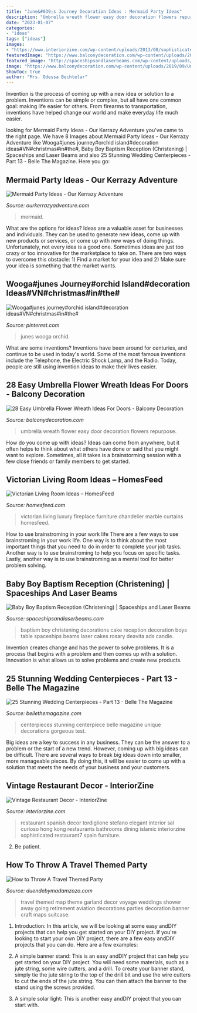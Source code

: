 ```yaml
---
title: "June&#039;s Journey Decoration Ideas : Mermaid Party Ideas"
description: "Umbrella wreath flower easy door decoration flowers repurpose"
date: "2023-01-07"
categories:
- "ideas"
tags: ["ideas"]
images:
- "https://www.interiorzine.com/wp-content/uploads/2013/08/sophisticated-elegant-restaurant7.jpg"
featuredImage: "https://www.balconydecoration.com/wp-content/uploads/2019/09/Umbrella-Flower-Door-Wreath-20.jpg"
featured_image: "http://spaceshipsandlaserbeams.com/wp-content/uploads/2015/09/baby-boy-christening-baptism-party-ideas-dessert-table-_12725843.jpg"
image: "https://www.balconydecoration.com/wp-content/uploads/2019/09/Umbrella-Flower-Door-Wreath-20.jpg"
ShowToc: true
author: "Mrs. Odessa Bechtelar"
---
```



Invention is the process of coming up with a new idea or solution to a problem. Inventions can be simple or complex, but all have one common goal: making life easier for others. From firearms to transportation, inventions have helped change our world and make everyday life much easier.

	

		
looking for Mermaid Party Ideas - Our Kerrazy Adventure you've came to the right page. We have 8 Images about Mermaid Party Ideas - Our Kerrazy Adventure like Wooga#junes journey#orchid island#decoration ideas#VN#christmas#in#the#, Baby Boy Baptism Reception (Christening) | Spaceships and Laser Beams and also 25 Stunning Wedding Centerpieces - Part 13 - Belle The Magazine. Here you go:
		
    
## Mermaid Party Ideas - Our Kerrazy Adventure

<img loading=lazy src="https://www.ourkerrazyadventure.com/wp-content/uploads/2016/08/Mermaid-Party-Ideas-Little-Girl-Party-Ideas-.jpg" onerror="this.onerror=null;this.src='https://tse3.mm.bing.net/th?id=OIP.YkRvKo54OE8XH0fTxbCHWwHaLH&amp;pid=15.1';" alt="Mermaid Party Ideas - Our Kerrazy Adventure">

_Source: ourkerrazyadventure.com_

>mermaid. 

	

What are the options for ideas?
Ideas are a valuable asset for businesses and individuals. They can be used to generate new ideas, come up with new products or services, or come up with new ways of doing things. Unfortunately, not every idea is a good one. Sometimes ideas are just too crazy or too innovative for the marketplace to take on. There are two ways to overcome this obstacle: 1) Find a market for your idea and 2) Make sure your idea is something that the market wants.

    
## Wooga#junes Journey#orchid Island#decoration Ideas#VN#christmas#in#the#

<img loading=lazy src="https://i.pinimg.com/736x/65/3b/f0/653bf07d9da93af96b238b9908286368.jpg" onerror="this.onerror=null;this.src='https://tse3.mm.bing.net/th?id=OIP.WUXzfblZSK0xGCQ7M5fB4AHaF_&amp;pid=15.1';" alt="Wooga#junes journey#orchid island#decoration ideas#VN#christmas#in#the#">

_Source: pinterest.com_

>junes wooga orchid. 

	

What are some inventions?
Inventions have been around for centuries, and continue to be used in today's world. Some of the most famous inventions include the Telephone, the Electric Shock Lamp, and the Radio. Today, people are still using invention ideas to make their lives easier.

    
## 28 Easy Umbrella Flower Wreath Ideas For Doors - Balcony Decoration

<img loading=lazy src="https://www.balconydecoration.com/wp-content/uploads/2019/09/Umbrella-Flower-Door-Wreath-20.jpg" onerror="this.onerror=null;this.src='https://tse2.mm.bing.net/th?id=OIP.Se3UDhxVSK02kunzSjwaZwHaKl&amp;pid=15.1';" alt="28 Easy Umbrella Flower Wreath Ideas For Doors - Balcony Decoration">

_Source: balconydecoration.com_

>umbrella wreath flower easy door decoration flowers repurpose. 

	

How do you come up with ideas?
Ideas can come from anywhere, but it often helps to think about what others have done or said that you might want to explore. Sometimes, all it takes is a brainstorming session with a few close friends or family members to get started.

    
## Victorian Living Room Ideas – HomesFeed

<img loading=lazy src="https://homesfeed.com/wp-content/uploads/2015/10/Luxury-Victorian-Living-Rom-With-Awesome-Chandelier-Brown-Furniture-Set-Warm-Fireplace-Marble-Ligh-Floor-And-Long-Curtains.jpg" onerror="this.onerror=null;this.src='https://tse2.mm.bing.net/th?id=OIP.w8EzZWl4kRLGJntJFwIBPQHaFb&amp;pid=15.1';" alt="Victorian Living Room Ideas – HomesFeed">

_Source: homesfeed.com_

>victorian living luxury fireplace furniture chandelier marble curtains homesfeed. 

	

How to use brainstroming in your work life
There are a few ways to use brainstroming in your work life. One way is to think about the most important things that you need to do in order to complete your job tasks. Another way is to use brainstroming to help you focus on specific tasks. Lastly, another way is to use brainstroming as a mental tool for better problem solving.

    
## Baby Boy Baptism Reception (Christening) | Spaceships And Laser Beams

<img loading=lazy src="http://spaceshipsandlaserbeams.com/wp-content/uploads/2015/09/baby-boy-christening-baptism-party-ideas-dessert-table-_12725843.jpg" onerror="this.onerror=null;this.src='https://tse4.mm.bing.net/th?id=OIP.yoFWN28y-W249ajhHByz0gHaLH&amp;pid=15.1';" alt="Baby Boy Baptism Reception (Christening) | Spaceships and Laser Beams">

_Source: spaceshipsandlaserbeams.com_

>baptism boy christening decorations cake reception decoration boys table spaceships beams laser cakes rosary deavita ads candle. 

	

Invention creates change and has the power to solve problems. It is a process that begins with a problem and then comes up with a solution. Innovation is what allows us to solve problems and create new products.

    
## 25 Stunning Wedding Centerpieces - Part 13 - Belle The Magazine

<img loading=lazy src="https://2.bp.blogspot.com/-a3R5EtxV-Tw/UPmeDK_IrTI/AAAAAAAAUJs/Gc9VEL4k084/s1600/centerpiece-ideas-wedding-42.jpg" onerror="this.onerror=null;this.src='https://tse3.mm.bing.net/th?id=OIP.3pFMHwiJTPxlNI8Haf6TNwHaLH&amp;pid=15.1';" alt="25 Stunning Wedding Centerpieces - Part 13 - Belle The Magazine">

_Source: bellethemagazine.com_

>centerpieces stunning centerpiece belle magazine unique decorations gorgeous test. 

	

Big ideas are a key to success in any business. They can be the answer to a problem or the start of a new trend. However, coming up with big ideas can be difficult. There are several ways to break big ideas down into smaller, more manageable pieces. By doing this, it will be easier to come up with a solution that meets the needs of your business and your customers.

    
## Vintage Restaurant Decor - InteriorZine

<img loading=lazy src="https://www.interiorzine.com/wp-content/uploads/2013/08/sophisticated-elegant-restaurant7.jpg" onerror="this.onerror=null;this.src='https://tse2.mm.bing.net/th?id=OIP.8sgZWdR5-kRBLZJFlxH4AwHaFF&amp;pid=15.1';" alt="Vintage Restaurant Decor - InteriorZine">

_Source: interiorzine.com_

>restaurant spanish decor tordiglione stefano elegant interior sal curioso hong kong restaurants bathrooms dining islamic interiorzine sophisticated restaurant7 spain furniture. 

	

2. Be patient.

    
## How To Throw A Travel Themed Party

<img loading=lazy src="https://img.etsystatic.com/il/18b624/1075824519/il_570xN.1075824519_kvbb.jpg?version=0" onerror="this.onerror=null;this.src='https://tse3.mm.bing.net/th?id=OIP.HZkBD55JgrWcNJX35pErWQHaLH&amp;pid=15.1';" alt="How to Throw A Travel Themed Party">

_Source: duendebymadamzozo.com_

>travel themed map theme garland decor voyage weddings shower away going retirement aviation decorations parties decoration banner craft maps suitcase. 

	

1) Introduction: In this article, we will be looking at some easy andDIY projects that can help you get started on your DIY project.
If you're looking to start your own DIY project, there are a few easy andDIY projects that you can do. Here are a few examples:
1) A simple banner stand: This is an easy andDIY project that can help you get started on your DIY project. You will need some materials, such as a jute string, some wire cutters, and a drill. To create your banner stand, simply tie the jute string to the top of the drill bit and use the wire cutters to cut the ends of the jute string. You can then attach the banner to the stand using the screws provided.

2) A simple solar light: This is another easy andDIY project that you can start with.


